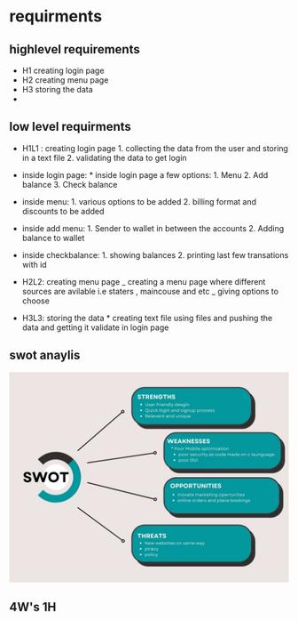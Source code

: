 # requirments

## highlevel requirements

- H1 creating login page
- H2 creating menu page
- H3 storing the data
-

## low level requirments

- H1L1 : creating login page 1. collecting the data from the user and storing in a text file 2. validating the data to get login
- inside login page: \* inside login page a few options: 1. Menu 2. Add balance 3. Check balance
- inside menu: 1. various options to be added 2. billing format and discounts to be added
- inside add menu: 1. Sender to wallet in between the accounts 2. Adding balance to wallet
- inside checkbalance: 1. showing balances 2. printing last few transations with id

- H2L2: creating menu page
  _ creating a menu page where different sources are avilable i.e staters , maincouse and etc
  _ giving options to choose

- H3L3: storing the data \* creating text file using files and pushing the data and getting it validate in login page

## swot anaylis

![SWOT](https://github.com/aravind667/M1_Backery_app/blob/main/1_Requirements/User%20friendly%20desgin%20Quick%20login%20and%20signup%20process.jpg)

## 4W's 1H
